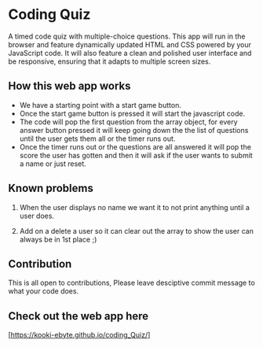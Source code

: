 # Coding Quiz

A timed code quiz with multiple-choice questions. This app will run in the browser and feature dynamically updated HTML and CSS powered by your JavaScript code. It will also feature a clean and polished user interface and be responsive, ensuring that it adapts to multiple screen sizes.

## How this web app works

- We have a starting point with a start game button.
- Once the start game button is pressed it will start the javascript code.
- The code will pop the first question from the array object, for every answer button pressed it will keep going down the the list of questions until the user gets them all or the timer runs out.
- Once the timer runs out or the questions are all answered it will pop the score the user has gotten and then it will ask if the user wants to submit a name or just reset.

## Known problems

1. When the user displays no name we want it to not print anything until a user does.

2. Add on a delete a user so it can clear out the array to show the user can always be in 1st place ;)

## Contribution

This is all open to contributions, Please leave desciptive commit message to what your code does.

## Check out the web app here

[https://kooki-ebyte.github.io/coding_Quiz/]
